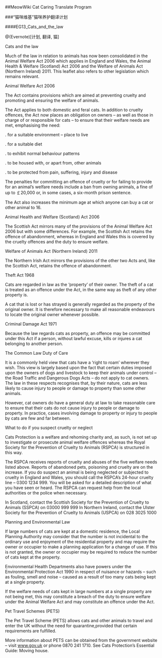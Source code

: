 ##MeowWiki Cat Caring Translate Program

###“猫咪维基”猫咪养护翻译计划

####EG13_Cats_and_the_law

@(Evernote)[计划, 翻译, 猫]

Cats and the law 


Much of the law in relation to animals has now been consolidated in the Animal Welfare Act 2006 which applies in England and Wales, the Animal Health & Welfare (Scotland) Act 2006 and the Welfare of Animals Act (Northern Ireland) 2011. This leaflet also refers to other legislation which remains relevant. 

Animal Welfare Act 2006 

The Act contains provisions which are aimed at preventing cruelty and promoting and ensuring the welfare of animals. 

The Act applies to both domestic and feral cats. In addition to cruelty offences, the Act now places an obligation on owners – as well as those in charge of or responsible for cats – to ensure that their welfare needs are met, emphasising the need: 

. for a suitable environment – place to live 

. for a suitable diet 

. to exhibit normal behaviour patterns 

. to be housed with, or apart from, other animals 

. to be protected from pain, suffering, injury and disease 


The penalties for committing an offence of cruelty or for failing to provide for an animal’s welfare needs include a ban from owning animals, a fine of up to ￡20,000 or, in some cases, a six-month prison sentence. 

The Act also increases the minimum age at which anyone can buy a cat or other animal to 16. 

Animal Health and Welfare (Scotland) Act 2006 

The Scottish Act mirrors many of the provisions of the Animal Welfare Act 2006 but with some differences. For example, the Scottish Act retains the offence of abandonment, whereas in England and Wales this is covered by the cruelty offences and the duty to ensure welfare. 

Welfare of Animals Act (Northern Ireland) 2011 

The Northern Irish Act mirrors the provisions of the other two Acts and, like the Scottish Act, retains the offence of abandonment. 

Theft Act 1968 

Cats are regarded in law as the ‘property’ of their owner. The theft of a cat is treated as an offence under the Act, in the same way as theft of any other property is. 

A cat that is lost or has strayed is generally regarded as the property of the original owner. It is therefore necessary to make all reasonable endeavours to locate the original owner whenever possible. 

Criminal Damage Act 1971 

Because the law regards cats as property, an offence may be committed under this Act if a person, without lawful excuse, kills or injures a cat belonging to another person. 

The Common Law Duty of Care 

It is a commonly held view that cats have a ‘right to roam’ wherever they wish. This view is largely based upon the fact that certain duties imposed upon the owners of dogs and livestock to keep their animals under control – the Road Traffic and Dangerous Dogs Acts – do not apply to cat owners. The law in these respects recognises that, by their nature, cats are less likely to cause injury to people or damage to property than some other animals. 

However, cat owners do have a general duty at law to take reasonable care to ensure that their cats do not cause injury to people or damage to property. In practice, cases involving damage to property or injury to people by cats are few and far between. 

What to do if you suspect cruelty or neglect 

Cats Protection is a welfare and rehoming charity and, as such, is not set up to investigate or prosecute animal welfare offences whereas the Royal Society for the Prevention of Cruelty to Animals (RSPCA) is structured in this way. 

The RSPCA receives reports of cruelty and abuses of the five welfare needs listed above. Reports of abandoned pets, poisoning and cruelty are on the increase. If you do suspect an animal is being neglected or subjected to cruelty in England and Wales, you should call the RSPCA’s 24-hour cruelty line – 0300 1234 999. You will be asked for a detailed description of what you have seen or heard. The RSPCA can request help from the local authorities or the police when necessary. 

In Scotland, contact the Scottish Society for the Prevention of Cruelty to Animals (SSPCA) on 03000 999 999 
In Northern Ireland, contact the Ulster Society for the Prevention of Cruelty to Animals (USPCA) on 028 3025 1000 

Planning and Environmental Law 

If large numbers of cats are kept at a domestic residence, the Local Planning Authority may consider that the number is not incidental to the ordinary use and enjoyment of the residential property and may require the owner or occupier to make a planning application for a change of use. If this is not granted, the owner or occupier may be required to reduce the number of cats kept at the property. 

Environmental Health Departments also have powers under the Environmental Protection Act 1990 in respect of nuisance or hazards – such as fouling, smell and noise – caused as a result of too many cats being kept at a single property. 

If the welfare needs of cats kept in large numbers at a single property are not being met, this may constitute a breach of the duty to ensure welfare under the Animal Welfare Act and may constitute an offence under the Act. 

Pet Travel Schemes (PETS) 

The Pet Travel Scheme (PETS) allows cats and other animals to travel and enter the UK without the need for quarantine,provided that certain requirements are fulfilled. 

More information about PETS can be obtained from the government website – visit www.gov.uk or phone 0870 241 1710. See Cats Protection’s Essential Guide: Moving house. 


